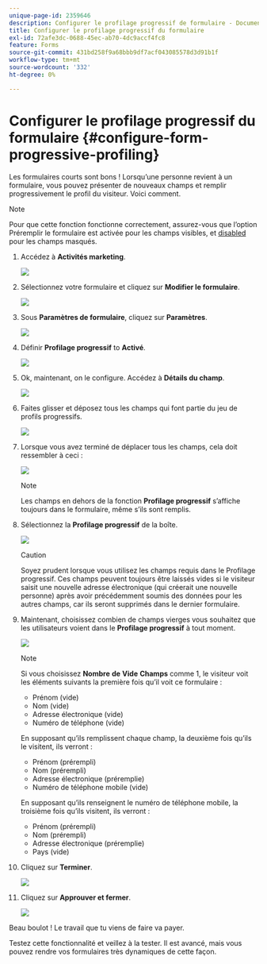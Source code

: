 ```yaml
---
unique-page-id: 2359646
description: Configurer le profilage progressif de formulaire - Documents Marketo - Documentation du produit
title: Configurer le profilage progressif du formulaire
exl-id: 72afe3dc-0688-45ec-ab70-4dc9accf4fc8
feature: Forms
source-git-commit: 431bd258f9a68bbb9df7acf043085578d3d91b1f
workflow-type: tm+mt
source-wordcount: '332'
ht-degree: 0%

---
```


# Configurer le profilage progressif du formulaire {#configure-form-progressive-profiling}

Les formulaires courts sont bons ! Lorsqu’une personne revient à un formulaire, vous pouvez présenter de nouveaux champs et remplir progressivement le profil du visiteur. Voici comment.

>[!NOTE]
>
>Pour que cette fonction fonctionne correctement, assurez-vous que l’option Préremplir le formulaire est activée pour les champs visibles, et [disabled](/help/marketo/product-docs/demand-generation/forms/form-fields/disable-pre-fill-for-a-form-field.md) pour les champs masqués.

1. Accédez à **Activités marketing**.

   ![](assets/ma-1.png)

1. Sélectionnez votre formulaire et cliquez sur **Modifier le formulaire**.

   ![](assets/image2014-9-15-12-3a31-3a20.png)

1. Sous **Paramètres de formulaire**, cliquez sur **Paramètres**.

   ![](assets/image2014-9-15-12-3a31-3a29.png)

1. Définir **Profilage progressif** to **Activé**.

   ![](assets/image2014-9-15-12-3a31-3a47.png)

1. Ok, maintenant, on le configure. Accédez à **Détails du champ**.

   ![](assets/image2014-9-15-12-3a31-3a55.png)

1. Faites glisser et déposez tous les champs qui font partie du jeu de profils progressifs.

   ![](assets/image2014-9-15-12-3a32-3a3.png)

1. Lorsque vous avez terminé de déplacer tous les champs, cela doit ressembler à ceci :

   ![](assets/image2014-9-15-12-3a32-3a12.png)

   >[!NOTE]
   >
   >Les champs en dehors de la fonction **Profilage progressif** s’affiche toujours dans le formulaire, même s’ils sont remplis.

1. Sélectionnez la **Profilage progressif** de la boîte.

   ![](assets/image2014-9-15-12-3a32-3a19.png)

   >[!CAUTION]
   >
   >Soyez prudent lorsque vous utilisez les champs requis dans le Profilage progressif. Ces champs peuvent toujours être laissés vides si le visiteur saisit une nouvelle adresse électronique (qui créerait une nouvelle personne) après avoir précédemment soumis des données pour les autres champs, car ils seront supprimés dans le dernier formulaire.

1. Maintenant, choisissez combien de champs vierges vous souhaitez que les utilisateurs voient dans le **Profilage progressif** à tout moment.

   ![](assets/image2014-9-15-12-3a32-3a26.png)

   >[!NOTE]
   >
   >Si vous choisissez **Nombre** **de** **Vide** **Champs** comme 1, le visiteur voit les éléments suivants la première fois qu’il voit ce formulaire :
   >
   >* Prénom (vide)
   >* Nom (vide)
   >* Adresse électronique (vide)
   >* Numéro de téléphone (vide)
   >
   >En supposant qu’ils remplissent chaque champ, la deuxième fois qu’ils le visitent, ils verront :
   >
   >* Prénom (prérempli)
   >* Nom (prérempli)
   >* Adresse électronique (préremplie)
   >* Numéro de téléphone mobile (vide)
   >
   >En supposant qu’ils renseignent le numéro de téléphone mobile, la troisième fois qu’ils visitent, ils verront :
   >
   >* Prénom (prérempli)
   >* Nom (prérempli)
   >* Adresse électronique (préremplie)
   >* Pays (vide)

1. Cliquez sur **Terminer**.

   ![](assets/image2014-9-15-12-3a33-3a35.png)

1. Cliquez sur **Approuver et fermer**.

   ![](assets/image2014-9-15-12-3a33-3a45.png)

Beau boulot ! Le travail que tu viens de faire va payer.

Testez cette fonctionnalité et veillez à la tester. Il est avancé, mais vous pouvez rendre vos formulaires très dynamiques de cette façon.
